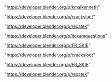 "https://developer.blender.org/p/kmalkenneth"

"https://developer.blender.org/p/cracksloot"

"https://developer.blender.org/p/recatek"

"https://developer.blender.org/p/itexamquestions"

"https://developer.blender.org/p/FR_SKIE"

 
"https://developer.blender.org/p/cracksloot"


"https://developer.blender.org/p/FR_SKIE"


"https://developer.blender.org/p/recatek"


 
